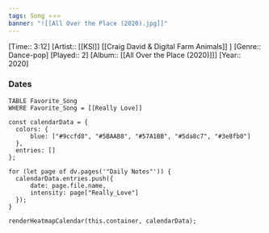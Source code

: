 ```yaml
---
tags: Song ⭐⭐⭐ 
banner: "![[All Over the Place (2020).jpg]]"
---
```

[Time:: 3:12]
[Artist:: [[KSI]] [[Craig David & Digital Farm Animals]] ]
[Genre:: Dance-pop]
[Played:: 2]
[Album:: [[All Over the Place (2020)]]]
[Year:: 2020]
### Dates
````dataview
TABLE Favorite_Song
WHERE Favorite_Song = [[Really Love]]
````
  ```dataviewjs
const calendarData = { 
	colors: { 
		blue: ["#9ccfd8", "#5BAAB8", "#57A1BB", "#5da8c7", "#3e8fb0"] 
	}, 
	entries: [] 
}; 

for (let page of dv.pages('"Daily Notes"')) { 
	calendarData.entries.push({ 
		date: page.file.name, 
		intensity: page["Really_Love"]
	}); 
} 

renderHeatmapCalendar(this.container, calendarData);
```
